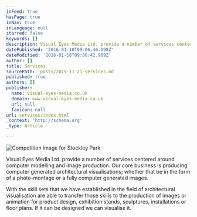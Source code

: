 ```yaml
---
inFeed: true
hasPage: true
inNav: true
inLanguage: null
starred: false
keywords: []
description: Visual Eyes Media Ltd. provide a number of services centered around computer modelling and image production. Our core business is producing computer generated a
datePublished: '2016-01-18T09:06:46.198Z'
dateModified: '2016-01-18T09:06:42.909Z'
author: []
title: Services
sourcePath: _posts/2015-11-21-services.md
published: true
authors: []
publisher:
  name: visual-eyes-media.co.uk
  domain: www.visual-eyes-media.co.uk
  url: null
  favicon: null
url: services/index.html
_context: 'http://schema.org'
_type: Article

---
```

![Competition image for Stockley Park](https://the-grid-user-content.s3-us-west-2.amazonaws.com/2c8a24d4-e1fd-4df7-857f-3b761558c6b8.jpg)

Visual Eyes Media Ltd. provide a number of services centered around computer modelling and image production. Our core business is producing computer generated architectural visualisations; whether that be in the form of a photo-montage or a fully computer generated images. 

With the skill sets that we have established in the field of architectural visualisation are able to transfer those skills to the production of images or animation for product design, exhibition stands, sculptures, installations or floor plans. If it can be designed we can visualise it.